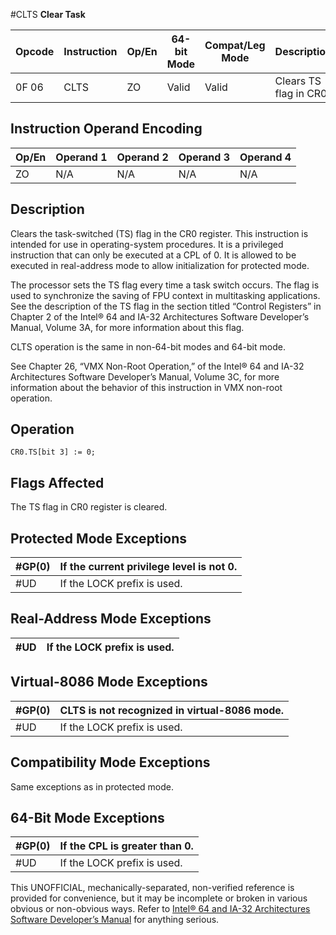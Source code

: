 #CLTS
**Clear Task**

| Opcode | Instruction | Op/En | 64-bit Mode | Compat/Leg Mode | Description            |
| ------ | ----------- | ----- | ----------- | --------------- | ---------------------- |
| 0F 06  | CLTS        | ZO    | Valid       | Valid           | Clears TS flag in CR0. |

## Instruction Operand Encoding

| Op/En | Operand 1 | Operand 2 | Operand 3 | Operand 4 |
| ----- | --------- | --------- | --------- | --------- |
| ZO    | N/A       | N/A       | N/A       | N/A       |

## Description

Clears the task-switched (TS) flag in the CR0 register. This instruction is intended for use in operating-system procedures. It is a privileged instruction that can only be executed at a CPL of 0. It is allowed to be executed in real-address mode to allow initialization for protected mode.

The processor sets the TS flag every time a task switch occurs. The flag is used to synchronize the saving of FPU context in multitasking applications. See the description of the TS flag in the section titled “Control Registers” in Chapter 2 of the Intel® 64 and IA-32 Architectures Software Developer’s Manual, Volume 3A, for more information about this flag.

CLTS operation is the same in non-64-bit modes and 64-bit mode.

See Chapter 26, “VMX Non-Root Operation,” of the Intel® 64 and IA-32 Architectures Software Developer’s Manual, Volume 3C, for more information about the behavior of this instruction in VMX non-root operation.

## Operation

```
CR0.TS[bit 3] := 0;

```

## Flags Affected

The TS flag in CR0 register is cleared.

## Protected Mode Exceptions

| \#​​​​GP(0) | If the current privilege level is not 0. |
| ----------- | ---------------------------------------- |
| #​​​UD      | If the LOCK prefix is used.              |

## Real-Address Mode Exceptions

| #​​​UD | If the LOCK prefix is used. |
| ------ | --------------------------- |

## Virtual-8086 Mode Exceptions

| \#​​​​GP(0) | CLTS is not recognized in virtual-8086 mode. |
| ----------- | -------------------------------------------- |
| #​​​UD      | If the LOCK prefix is used.                  |

## Compatibility Mode Exceptions

Same exceptions as in protected mode.

## 64-Bit Mode Exceptions

| \#​​​​GP(0) | If the CPL is greater than 0. |
| ----------- | ----------------------------- |
| #​​​UD      | If the LOCK prefix is used.   |

This UNOFFICIAL, mechanically-separated, non-verified reference is provided for convenience, but it may be
incomplete or broken in various obvious or non-obvious
ways. Refer to [Intel® 64 and IA-32 Architectures Software Developer’s Manual](https://software.intel.com/en-us/download/intel-64-and-ia-32-architectures-sdm-combined-volumes-1-2a-2b-2c-2d-3a-3b-3c-3d-and-4) for anything serious.
